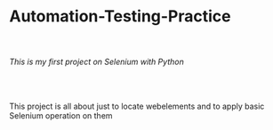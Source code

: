 # Automation-Testing-Practice
<br>
<h6>This is my first project on Selenium with Python</h6>
<br>
<p>This project is all about just to locate webelements and to apply basic Selenium operation on them</p>